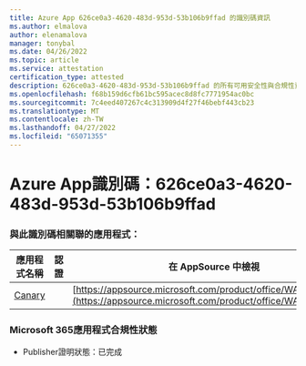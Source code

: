 ```yaml
---
title: Azure App 626ce0a3-4620-483d-953d-53b106b9ffad 的識別碼資訊
ms.author: elmalova
author: elenamalova
manager: tonybal
ms.date: 04/26/2022
ms.topic: article
ms.service: attestation
certification_type: attested
description: 626ce0a3-4620-483d-953d-53b106b9ffad 的所有可用安全性與合規性資訊。
ms.openlocfilehash: f68b159d6cfb61bc595acec8d8fc7771954ac0bc
ms.sourcegitcommit: 7c4eed407267c4c313909d4f27f46bebf443cb23
ms.translationtype: MT
ms.contentlocale: zh-TW
ms.lasthandoff: 04/27/2022
ms.locfileid: "65071355"
---
```

# <a name="azure-app-id-626ce0a3-4620-483d-953d-53b106b9ffad"></a>Azure App識別碼：626ce0a3-4620-483d-953d-53b106b9ffad


### <a name="apps-associated-with-this-id"></a>與此識別碼相關聯的應用程式：
| **應用程式名稱** | **認證** | **在 AppSource 中檢視** |
|--------------|---------------|-----------------------|
| [Canary](../forward/WA200003193.md) |  | [https://appsource.microsoft.com/product/office/WA200003193](https://appsource.microsoft.com/product/office/WA200003193) |

### <a name="microsoft-365-app-compliance-status"></a>Microsoft 365應用程式合規性狀態
- Publisher證明狀態：已完成

